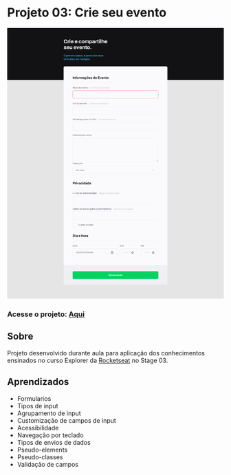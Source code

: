 # Projeto 03: Crie seu evento
<img src="./images/screenshot.png"/>

### Acesse o projeto: [Aqui](https://jonasncsantos.github.io/Crie-seu-evento/)
## Sobre
Projeto desenvolvido durante aula para aplicação dos conhecimentos ensinados no curso Explorer da [Rocketseat](https://www.rocketseat.com.br/") no Stage 03.



## Aprendizados
- Formularios
- Tipos de input
- Agrupamento de input
- Customização de campos de input
- Acessibilidade
- Navegação por teclado
- Tipos de envios de dados 
- Pseudo-elements
- Pseudo-classes
- Validação de campos